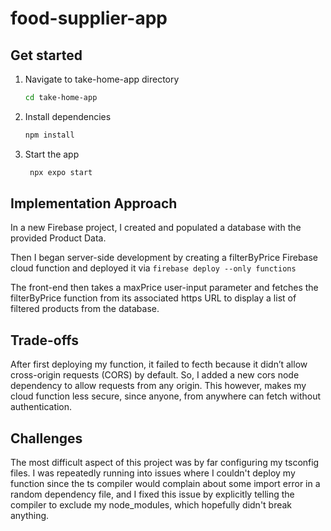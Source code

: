 # food-supplier-app

## Get started
1. Navigate to take-home-app directory

   ```bash
   cd take-home-app
   ```

2. Install dependencies

   ```bash
   npm install
   ```

3. Start the app

   ```bash
    npx expo start
   ```

## Implementation Approach

In a new Firebase project, I created and populated a database with the provided Product Data.

Then I began server-side development by creating a filterByPrice Firebase cloud function
and deployed it via ```firebase deploy --only functions```

The front-end then takes a maxPrice user-input parameter and fetches the filterByPrice function
from its associated https URL to display a list of filtered products from the database.

## Trade-offs

After first deploying my function, it failed to fecth because it didn’t allow cross-origin requests (CORS)
by default. So, I added a new cors node dependency to allow requests from any origin. This however, makes my
cloud function less secure, since anyone, from anywhere can fetch without authentication.

## Challenges

The most difficult aspect of this project was by far configuring my tsconfig files. I was repeatedly running into issues
where I couldn't deploy my function since the ts compiler would complain about some import error in a random dependency file,
and I fixed this issue by explicitly telling the compiler to exclude my node_modules, which hopefully didn't break anything.
